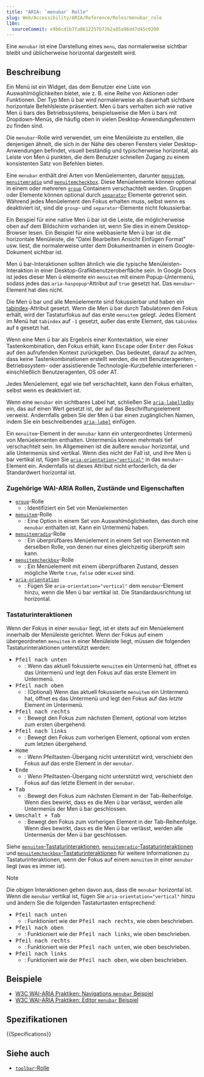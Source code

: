 ```yaml
---
title: "ARIA: `menubar` Rolle"
slug: Web/Accessibility/ARIA/Reference/Roles/menubar_role
l10n:
  sourceCommit: e9b6cd1b7fa8612257b72b2a85a96dd7d45c0200
---
```


Eine `menubar` ist eine Darstellung eines `menu`, das normalerweise sichtbar bleibt und üblicherweise horizontal dargestellt wird.

## Beschreibung

Ein Menü ist ein Widget, das dem Benutzer eine Liste von Auswahlmöglichkeiten bietet, wie z. B. eine Reihe von Aktionen oder Funktionen. Der Typ Men ü bar wird normalerweise als dauerhaft sichtbare horizontale Befehlsleiste präsentiert. Men ü bars verhalten sich wie native Men ü bars des Betriebssystems, beispielsweise die Men ü bars mit Dropdown-Menüs, die häufig oben in vielen Desktop-Anwendungsfenstern zu finden sind.

Die `menubar`-Rolle wird verwendet, um eine Menüleiste zu erstellen, die denjenigen ähnelt, die sich in der Nähe des oberen Fensters vieler Desktop-Anwendungen befindet, visuell beständig und typischerweise horizontal, als Leiste von Men ü punkten, die dem Benutzer schnellen Zugang zu einem konsistenten Satz von Befehlen bieten.

Eine `menubar` enthält drei Arten von Menüelementen, darunter [`menuitem`](/de/docs/Web/Accessibility/ARIA/Reference/Roles/menuitem_role), [`menuitemradio`](/de/docs/Web/Accessibility/ARIA/Reference/Roles/menuitemradio_role) und [`menuitemcheckbox`](/de/docs/Web/Accessibility/ARIA/Reference/Roles/menuitemcheckbox_role). Diese Menüelemente können optional in einem oder mehreren [`group`](/de/docs/Web/Accessibility/ARIA/Reference/Roles/group_role) Containern verschachtelt werden. Gruppen oder Elemente können optional durch [`separator`](/de/docs/Web/Accessibility/ARIA/Reference/Roles/separator_role) Elemente getrennt sein. Während jedes Menüelement den Fokus erhalten muss, selbst wenn es deaktiviert ist, sind die `group`- und `separator`-Elemente nicht fokussierbar.

Ein Beispiel für eine native Men ü bar ist die Leiste, die möglicherweise oben auf dem Bildschirm vorhanden ist, wenn Sie dies in einem Desktop-Browser lesen. Ein Beispiel für eine webbasierte Men ü bar ist die horizontale Menüleiste, die "Datei Bearbeiten Ansicht Einfügen Format" usw. liest, die normalerweise unter dem Dokumentnamen in einem Google-Dokument sichtbar ist.

Men ü bar-Interaktionen sollten ähnlich wie die typische Menüleisten-Interaktion in einer Desktop-Grafikbenutzeroberfläche sein. In Google Docs ist jedes dieser Men ü elemente ein `menuitem` mit einem Popup-Untermenü, sodass jedes das `aria-haspopup`-Attribut auf `true` gesetzt hat. Das `menubar`-Element hat dies nicht.

Die Men ü bar und alle Menüelemente sind fokussierbar und haben ein [tabindex](/de/docs/Web/HTML/Reference/Global_attributes/tabindex)-Attribut gesetzt. Wenn die Men ü bar durch Tabulatoren den Fokus erhält, wird der Tastaturfokus auf das erste `menuitem` gelegt. Jedes Element im Menü hat `tabindex` auf `-1` gesetzt, außer das erste Element, das `tabindex` auf `0` gesetzt hat.

Wenn eine Men ü bar als Ergebnis einer Kontextaktion, wie einer Tastenkombination, den Fokus erhält, kann <kbd>Escape</kbd> oder <kbd>Enter</kbd> den Fokus auf den aufrufenden Kontext zurückgeben. Das bedeutet, darauf zu achten, dass keine Tastenkombinationen erstellt werden, die mit Benutzeragenten-, Betriebssystem- oder assistierende Technologie-Kurzbefehle interferieren - einschließlich Benutzeragenten, OS oder AT.

Jedes Menüelement, egal wie tief verschachtelt, kann den Fokus erhalten, selbst wenn es deaktiviert ist.

Wenn eine `menubar` ein sichtbares Label hat, schließen Sie [`aria-labelledby`](/de/docs/Web/Accessibility/ARIA/Reference/Attributes/aria-labelledby) ein, das auf einen Wert gesetzt ist, der auf das Beschriftungselement verweist. Andernfalls geben Sie der Men ü bar einen zugänglichen Namen, indem Sie ein beschreibendes [`aria-label`](/de/docs/Web/Accessibility/ARIA/Reference/Attributes/aria-label) einfügen.

Ein `menuitem`-Element in der `menubar` kann ein untergeordnetes Untermenü von Menüelementen enthalten. Untermenüs können mehrmals tief verschachtelt sein. Im Allgemeinen ist die äußere `menubar` horizontal, und alle Untermenüs sind vertikal. Wenn dies nicht der Fall ist, und Ihre Men ü bar vertikal ist, fügen Sie [`aria-orientation="vertical"`](/de/docs/Web/Accessibility/ARIA/Reference/Attributes/aria-orientation) in das `menubar`-Element ein. Andernfalls ist dieses Attribut nicht erforderlich, da der Standardwert horizontal ist.

### Zugehörige WAI-ARIA Rollen, Zustände und Eigenschaften

- [`group`](/de/docs/Web/Accessibility/ARIA/Reference/Roles/group_role)-Rolle
  - : Identifiziert ein Set von Menüelementen
- [`menuitem`](/de/docs/Web/Accessibility/ARIA/Reference/Roles/menuitem_role)-Rolle
  - : Eine Option in einem Set von Auswahlmöglichkeiten, das durch eine `menubar` enthalten ist. Kann ein Untermenü haben.
- [`menuitemradio`](/de/docs/Web/Accessibility/ARIA/Reference/Roles/menuitemradio_role)-Rolle
  - : Ein überprüfbares Menüelement in einem Set von Elementen mit derselben Rolle, von denen nur eines gleichzeitig überprüft sein kann.
- [`menuitemcheckbox`](/de/docs/Web/Accessibility/ARIA/Reference/Roles/menuitemcheckbox_role)-Rolle
  - : Ein Menüelement mit einem überprüfbaren Zustand, dessen mögliche Werte `true`, `false` oder `mixed` sind.
- [`aria-orientation`](/de/docs/Web/Accessibility/ARIA/Reference/Attributes/aria-orientation)
  - : Fügen Sie `aria-orientation="vertical"` dem `menubar`-Element hinzu, wenn die Men ü bar vertikal ist. Die Standardausrichtung ist horizontal.

### Tastaturinteraktionen

Wenn der Fokus in einer `menubar` liegt, ist er stets auf ein Menüelement innerhalb der Menüleiste gerichtet. Wenn der Fokus auf einem übergeordneten `menuitem` in einer Menüleiste liegt, müssen die folgenden Tastaturinteraktionen unterstützt werden:

- <kbd>Pfeil nach unten</kbd>
  - : Wenn das aktuell fokussierte `menuitem` ein Untermenü hat, öffnet es das Untermenü und legt den Fokus auf das erste Element im Untermenü.
- <kbd>Pfeil nach oben</kbd>
  - : (Optional) Wenn das aktuell fokussierte `menuitem` ein Untermenü hat, öffnet es das Untermenü und legt den Fokus auf das _letzte_ Element im Untermenü.
- <kbd>Pfeil nach rechts</kbd>
  - : Bewegt den Fokus zum nächsten Element, optional vom letzten zum ersten übergehend.
- <kbd>Pfeil nach links</kbd>
  - : Bewegt den Fokus zum vorherigen Element, optional vom ersten zum letzten übergehend.
- <kbd>Home</kbd>
  - : Wenn Pfeiltasten-Übergang nicht unterstützt wird, verschiebt den Fokus auf das erste Element in der `menubar`.
- <kbd>Ende</kbd>
  - : Wenn Pfeiltasten-Übergang nicht unterstützt wird, verschiebt den Fokus auf das letzte Element in der `menubar`.
- <kbd>Tab</kbd>
  - : Bewegt den Fokus zum nächsten Element in der Tab-Reihenfolge. Wenn dies bewirkt, dass es die Men ü bar verlässt, werden alle Untermenüs der Men ü bar geschlossen.
- <kbd>Umschalt + Tab</kbd>
  - : Bewegt den Fokus zum vorherigen Element in der Tab-Reihenfolge. Wenn dies bewirkt, dass es die Men ü bar verlässt, werden alle Untermenüs der Men ü bar geschlossen.

Siehe [`menuitem`-Tastaturinteraktionen](/de/docs/Web/Accessibility/ARIA/Reference/Roles/menuitem_role#keyboard_interactions), [`menuitemradio`-Tastaturinteraktionen](/de/docs/Web/Accessibility/ARIA/Reference/Roles/menuitemradio_role#keyboard_interactions) und [`menuitemcheckbox`-Tastaturinteraktionen](/de/docs/Web/Accessibility/ARIA/Reference/Roles/menuitemcheckbox_role#keyboard_interactions) für weitere Informationen zu Tastaturinteraktionen, wenn der Fokus auf einem `menuitem` in einer `menubar` liegt (was es immer ist).

> [!NOTE]
> Die obigen Interaktionen gehen davon aus, dass die `menubar` horizontal ist. Wenn die `menubar` vertikal ist, fügen Sie `aria-orientation="vertical"` hinzu und ändern Sie die folgenden Tastaturtasten entsprechend:

- <kbd>Pfeil nach unten</kbd>
  - : Funktioniert wie der <kbd>Pfeil nach rechts</kbd>, wie oben beschrieben.
- <kbd>Pfeil nach oben</kbd>
  - : Funktioniert wie der <kbd>Pfeil nach links</kbd>, wie oben beschrieben.
- <kbd>Pfeil nach rechts</kbd>
  - : Funktioniert wie der <kbd>Pfeil nach unten</kbd>, wie oben beschrieben.
- <kbd>Pfeil nach links</kbd>
  - : Funktioniert wie der <kbd>Pfeil nach oben</kbd>, wie oben beschrieben.

## Beispiele

- [W3C WAI-ARIA Praktiken: Navigations `menubar` Beispiel](https://www.w3.org/WAI/ARIA/apg/patterns/menubar/examples/menubar-navigation/)
- [W3C WAI-ARIA Praktiken: Editor `menubar` Beispiel](https://www.w3.org/WAI/ARIA/apg/patterns/menubar/examples/menubar-editor/)

## Spezifikationen

{{Specifications}}

## Siehe auch

- [`toolbar`-Rolle](/de/docs/Web/Accessibility/ARIA/Reference/Roles/toolbar_role)
